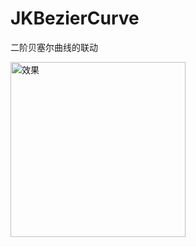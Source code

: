 # JKBezierCurve
二阶贝塞尔曲线的联动

<img src="https://github.com/JoanKing/JKBezierCurve/assets/19670000/c25212a6-0d72-4757-9fc2-7edcd934e2f6" alt="效果" width="280">

